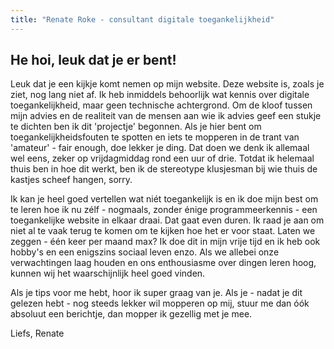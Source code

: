 ```yaml
---
title: "Renate Roke - consultant digitale toegankelijkheid"
---
```


## He hoi, leuk dat je er bent!

Leuk dat je een kijkje komt nemen op mijn website. Deze website is, zoals je ziet, nog lang niet af. Ik heb inmiddels behoorlijk wat kennis over digitale toegankelijkheid, maar geen technische achtergrond. Om de kloof tussen mijn advies en de realiteit van de mensen aan wie ik advies geef een stukje te dichten ben ik dit 'projectje' begonnen. Als je hier bent om toegankelijkheidsfouten te spotten en iets te mopperen in de trant van 'amateur' - fair enough, doe lekker je ding. Dat doen we denk ik allemaal wel eens, zeker op vrijdagmiddag rond een uur of drie. Totdat ik helemaal thuis ben in hoe dit werkt, ben ik de stereotype klusjesman bij wie thuis de kastjes scheef hangen, sorry. 

Ik kan je heel goed vertellen wat niét toegankelijk is en ik doe mijn best om te leren hoe ik nu zélf - nogmaals, zonder énige programmeerkennis - een toegankelijke website in elkaar draai. Dat gaat even duren. Ik raad je aan om niet al te vaak terug te komen om te kijken hoe het er voor staat. Laten we zeggen - één keer per maand max? Ik doe dit in mijn vrije tijd en ik heb ook hobby's en een enigszins sociaal leven enzo. Als we allebei onze verwachtingen laag houden en ons enthousiasme over dingen leren hoog, kunnen wij het waarschijnlijk heel goed vinden. 

Als je tips voor me hebt, hoor ik super graag van je. Als je - nadat je dit gelezen hebt - nog steeds lekker wil mopperen op mij, stuur me dan óók absoluut een berichtje, dan mopper ik gezellig met je mee.

Liefs,
Renate